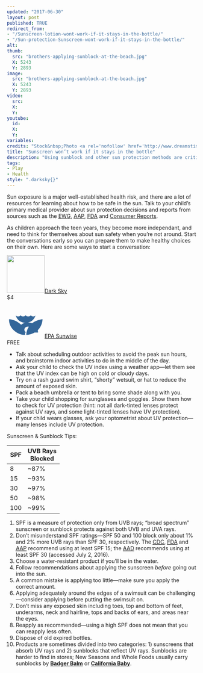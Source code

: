 ```yaml
---
updated: "2017-06-30"
layout: post
published: TRUE
redirect_from:
- "/Sunscreen-lotion-wont-work-if-it-stays-in-the-bottle/"
- "/Sun-protection-Sunscreen-wont-work-if-it-stays-in-the-bottle/"
alt:
thumb:
  src: "brothers-applying-sunblock-at-the-beach.jpg"
  X: 5243
  Y: 2893
image:
  src: "brothers-applying-sunblock-at-the-beach.jpg"
  X: 5243
  Y: 2893
video:
  src: 
  X: 
  Y: 
youtube:
  id:
  X:
  Y:
variables:
credits: "Stock&nbsp;Photo <a rel='nofollow' href='http://www.dreamstime.com/royalty-free-stock-images-sun-protection-image9977129'>&copy;</a>&nbsp;Monika&nbsp;Adamczyk"
title: "Sunscreen won’t work if it stays in the bottle"
description: "Using sunblock and other sun protection methods are critial to skin cancer prevention. How do you help your child develop healthy sun safety habits?"
tags:
- Play
- Health
style: ".darksky{}"
---
```

Sun exposure is a major well-established health risk, and there are a lot of resources for learning about how to be safe in the sun. Talk to your child’s primary medical provider about sun protection decisions and reports from sources such as the <a rel="nofollow" href="https://www.ewg.org/sunscreen/"><abbr title="Enviromental Working Group">EWG</abbr></a>, <a rel="nofollow" href="https://www.healthychildren.org/"><abbr title="American Academy of Pediatrics">AAP</abbr></a>, <a rel="nofollow" href="http://www.fda.gov/"><abbr title="U.S. Food and Drug Administration">FDA</abbr></a> and <a rel="nofollow" href="http://www.consumerreports.org/cro/sunscreens.htm">Consumer Reports</a>.

As children approach the teen years, they become more independant, and need to think for themselves about sun safety when you’re not around. Start the conversations early so you can prepare them to make healthy choices on their own. Here are some ways to start a conversation:
<aside class="float right side">
	<div><a rel="nofollow" href="http://darksky.net"><img class="ui rounded image" width="100" height="100" src="{{site.cache}}/x/darksky.jpg">Dark Sky</a><br>$4</div>
	<div><a rel="nofollow" href="https://www.epa.gov/enviro/uv-index-mobile-app"><svg xmlns="http://www.w3.org/2000/svg" width="100" height="100" viewBox="0 0 92.29 92.29" fill="#369"><path d="M58.833 58.556c12.134-11.477 28.457-12.353 28.457-12.353s.118 15.66-11.467 26.47c-12.693 11.912-28.244 11.912-28.244 11.912s-.663-14.895 11.254-26.029m-25.258-22.286c2.201 3.975 9.48 3.975 12.239 0 2.319 3.975 10.373 3.975 12.801 0 2.319 3.975 9.707 3.975 11.572 0-2.977 10.922-11.794 18.536-24.151 18.536-12.352 0-22.167-7.614-24.377-18.536 1.765 3.975 9.597 3.975 11.916 0m-28.353 9.933h-.222s15.442 0 28.243 12.021c12.24 11.467 11.359 26.256 11.359 26.256s-14.558 1.216-28.017-11.586c-12.796-12.02-11.363-26.691-11.363-26.691m45.927 7.704c-.113.327-.113 0 0 0 16.218 0 25.258 11.912 25.149 24.704 0-.108-20.96 0-20.96 0 1.875-.993 4.302-3.526 4.302-6.725 0-4.742-3.971-7.837-8.382-7.837-3.749 0-8.495 2.646-8.495 7.731 0 2.859 2.314 5.837 4.746 6.83h-21.4c0-13.558 9.816-24.481 25.04-24.703"/></svg>EPA Sunwise</a><br>FREE</div>
</aside>
<ul class="compact paragraph tail">
	<li>Talk about scheduling outdoor activities to avoid the peak sun hours, and brainstorm indoor activities to do in the middle of the day.</li>
	<li>Ask your child to check the UV index using a weather app&mdash;let them see that the UV index can be high on cold or cloudy days.</li>
	<li>Try on a rash guard swim shirt, “shorty” wetsuit, or hat to reduce the amount of exposed skin.</li>
	<li>Pack a beach umbrella or tent to bring some shade along with you.</li>
	<li>Take your child shopping for sunglasses and goggles. Show them how to check for UV protection (hint: not all dark-tinted lenses protect against UV rays, and some light-tinted lenses have UV protection).</li>
	<li>If your child wears glasses, ask your optometrist about UV protection&mdash;many lenses include UV protection.</li>
</ul>

Sunscreen & Sunblock Tips:
<aside class="float right side">
	<table>
		<thead><tr><th class="right">SPF</th><th class="center">UVB Rays<br>Blocked</th></tr></thead>
		<tbody>
			<tr><td class="right">8</td><td class="center">~87%</td></tr>
			<tr><td class="right">15</td><td class="center">~93%</td></tr>
			<tr><td class="right">30</td><td class="center">~97%</td></tr>
			<tr><td class="right">50</td><td class="center">~98%</td></tr>
			<tr><td class="right">100</td><td class="center">~99%</td></tr>
		</tbody>
	</table>
</aside>
<ol class="compact paragraph tail">
	<li>SPF is a measure of protection only from UVB rays; “broad spectrum” sunscreen or sunblock protects against both UVB and UVA rays.</li>
	<li>Don’t misunderstand SPF ratings&mdash;SPF 50 and 100 block only about 1% and 2% more UVB rays than SPF 30, respectively. The <a rel="nofollow" href="http://www.cdc.gov/cancer/skin/basic_info/sun-safety.htm"><abbr title="Centers for Disease Control and Prevention">CDC</abbr></a>, <a rel="nofollow" href="http://www.fda.gov/drugs/resourcesforyou/consumers/buyingusingmedicinesafely/understandingover-the-countermedicines/ucm239463.htm"><abbr title="U.S. Food and Drug Administration">FDA</abbr></a> and <a rel="nofollow" href="https://www.healthychildren.org/English/safety-prevention/at-play/Pages/Sun-Safety.aspx"><abbr title="American Academy of Pediatrics">AAP</abbr></a> recommend using at least SPF 15; the <a rel="nofollow" href="https://www.aad.org/media/stats/prevention-and-care/sunscreen-faqs"><abbr title="American Academy of Dermatology">AAD</abbr></a> recommends using at least SPF 30 (accessed July 2, 2016).</li>
	<li>Choose a water-resistant product if you’ll be in the water.</li>
	<li>Follow recommendations about applying the sunscreen <i>before</i> going out into the sun.</li>
	<li>A common mistake is applying too little&mdash;make sure you apply the correct amount.</li>
	<li>Applying adequately around the edges of a swimsuit can be challenging&mdash;consider applying before putting the swimsuit on.</li>
	<li>Don’t miss any exposed skin including toes, top and bottom of feet, underarms, neck and hairline, tops and backs of ears, and areas near the eyes.</li>
	<li>Reapply as recommended&mdash;using a high SPF does not mean that you can reapply less often.</li>
	<li>Dispose of old expired bottles.</li>
	<li>Products are sometimes divided into two categories: 1) sunscreens that absorb UV rays and 2) sunblocks that reflect UV rays. Sunblocks are harder to find in stores; New Seasons and Whole Foods usually carry sunblocks by <a rel="nofollow" href="http://www.badgerbalm.com/sunscreen"><strong>Badger Balm</strong></a> or <a rel="nofollow" href="http://www.californiababy.com/sunscreens.html"><strong>California Baby</strong></a>.</li>
</ol>